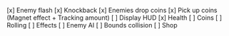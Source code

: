 [x] Enemy flash
[x] Knockback
[x] Enemies drop coins
[x] Pick up coins (Magnet effect + Tracking amount)
[ ] Display HUD
    [x] Health
    [ ] Coins
    [ ] Rolling
[ ] Effects
[ ] Enemy AI
[ ] Bounds collision
[ ] Shop
